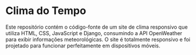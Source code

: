 # Clima do Tempo

Este repositório contém o código-fonte de um site de clima responsivo que utiliza HTML, CSS, JavaScript e Django, consumindo a API OpenWeather para exibir informações meteorológicas. O site é totalmente responsivo e foi projetado para funcionar perfeitamente em dispositivos móveis.
